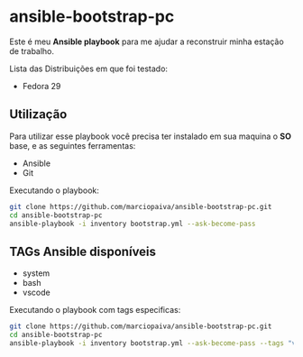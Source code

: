 # ansible-bootstrap-pc

Este é meu **Ansible playbook** para me ajudar a reconstruir minha estação de trabalho.

Lista das Distribuições em que foi testado:
- Fedora 29

## Utilização

Para utilizar esse playbook você precisa ter instalado em sua maquina o **SO** base, e as seguintes ferramentas:
- Ansible
- Git

Executando o playbook:
```bash
git clone https://github.com/marciopaiva/ansible-bootstrap-pc.git
cd ansible-bootstrap-pc
ansible-playbook -i inventory bootstrap.yml --ask-become-pass
```

## TAGs Ansible disponíveis

- system
- bash
- vscode

Executando o playbook com tags especificas:
```bash
git clone https://github.com/marciopaiva/ansible-bootstrap-pc.git
cd ansible-bootstrap-pc
ansible-playbook -i inventory bootstrap.yml --ask-become-pass --tags "vscode,bash"
```